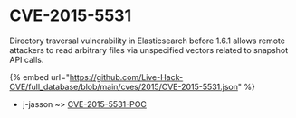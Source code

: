 # CVE-2015-5531

Directory traversal vulnerability in Elasticsearch before 1.6.1 allows remote attackers to read arbitrary files via unspecified vectors related to snapshot API calls.

{% embed url="https://github.com/Live-Hack-CVE/full_database/blob/main/cves/2015/CVE-2015-5531.json" %}


* j-jasson ~> [CVE-2015-5531-POC](https://zeste.alice-snow.ru/2015/database/cve-2015-5531/cve-2015-5531-poc-j-jasson)